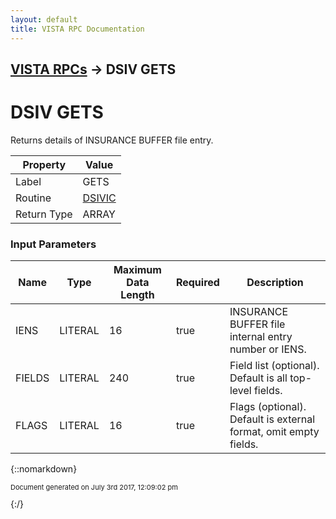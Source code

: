 ```yaml
---
layout: default
title: VISTA RPC Documentation
---
```


## [VISTA RPCs](TableOfContents) &#8594; DSIV GETS
# DSIV GETS

Returns details of INSURANCE BUFFER file entry.

Property | Value
--- | ---
Label | GETS
Routine | [DSIVIC](http://code.osehra.org/dox/Routine_DSIVIC_source.html)
Return Type | ARRAY


### Input Parameters

Name | Type | Maximum Data Length | Required | Description
--- | --- | --- | --- | ---
IENS | LITERAL | 16 | true | INSURANCE BUFFER file internal entry number or IENS.
FIELDS | LITERAL | 240 | true | Field list (optional).  Default is all top-level fields.
FLAGS | LITERAL | 16 | true | Flags (optional).  Default is external format, omit empty fields.



{::nomarkdown} <br/><p style="font-size: 11px">Document generated on July 3rd 2017, 12:09:02 pm</p>{:/}